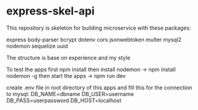 # express-skel-api
This repository is skeleton for building microservice with these packages:

express
body-parser
bcrypt
dotenv
cors
jsonwebtoken
multer
mysql2
nodemon
sequelize
uuid

The structure is base on experience and my style

To test the apps first npm install
then install nodemon -> npm install nodemon -g
then start the apps -> npm run dev

create .env file in root directory of this apps and fill this for the connection to mysql:
DB_NAME=dbname
DB_USER=username
DB_PASS=userpassword
DB_HOST=localhost
